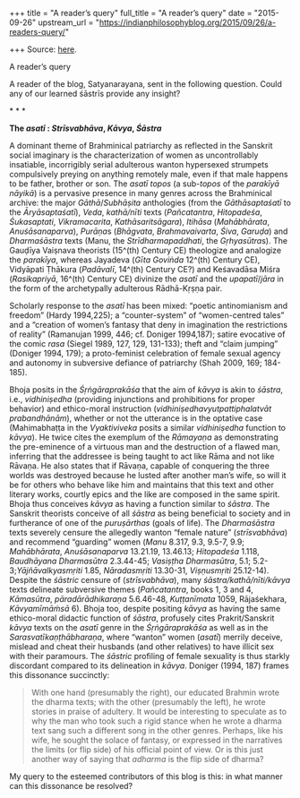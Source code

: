 +++
title = "A reader’s query"
full_title = "A reader’s query"
date = "2015-09-26"
upstream_url = "https://indianphilosophyblog.org/2015/09/26/a-readers-query/"

+++
Source: [here](https://indianphilosophyblog.org/2015/09/26/a-readers-query/).

A reader’s query

A reader of the blog, Satyanarayana, sent in the following question.
Could any of our learned śāstrīs provide any insight?

\* \* \*

**The *asatī* : *Strīsvabhāva*, *Kāvya*, *Śāstra***

A dominant theme of Brahminical patriarchy as reflected in the Sanskrit
social imaginary is the characterization of women as uncontrollably
insatiable, incorrigibly serial adulterous wanton hypersexed strumpets
compulsively preying on anything remotely male, even if that male
happens to be father, brother or son. The *asatī* *topos* (a sub-*topos*
of the *parakīyā nāyikā*) is a pervasive presence in many genres across
the Brahminical archive: the major *Gāthā*/*Subhāṣita* anthologies (from
the *Gāthāsaptaśatī* to the *Āryāsaptaśatī*), *Veda*, *kathā/nīti* texts
(*Pañcatantra*, *Hitopadeśa*, *Śukasaptati*, *Vikramacarita*,
*Kathāsaritsāgara*), *Itihāsa* (*Mahābhārata*, *Anuśāsanaparva*),
*Purāṇa*s (*Bhāgvata*, *Brahmavaivarta*, *Śiva*, *Garuḍa*) and
*Dharmaśāstra* texts (Manu, the *Strīdharmapaddhati*, the
*Gṛhyasūtra*s). The Gauḍīya Vaiṣnava theorists (15^(th) Century CE)
theologize and analogize the *parakīya*, whereas Jayadeva (*Gīta
Goviṅda* 12^(th) Century CE), Vidyāpati Ṭhākura (*Padāvalī*, 14^(th)
Century CE?) and Keśavadāsa Miśra (*Rasikapriyā*, 16^(th) Century CE)
divinize the *asatī* and the *upapatī*/*jāra* in the form of the
archetypally adulterous Rādhā-Kṛṣṇa pair.

Scholarly response to the *asatī* has been mixed: “poetic antinomianism
and freedom” (Hardy 1994,225); a “counter-system” of “women-centred
tales” and a “creation of women’s fantasy that deny in imagination the
restrictions of reality” (Ramanujan 1999, 446; cf. Doniger 1994,187);
satire evocative of the comic *rasa* (Siegel 1989, 127, 129, 131-133);
theft and “claim jumping” (Doniger 1994, 179); a proto-feminist
celebration of female sexual agency and autonomy in subversive defiance
of patriarchy (Shah 2009, 169; 184-185).

Bhoja posits in the *Śṛṅgāraprakāśa* that the aim of *kāvya* is akin to
*śāstra*, i.e., *vidhiniṣedha* (providing injunctions and prohibitions
for proper behavior) and ethico-moral instruction
(*vidhiniṣedhavyutpattiphalatvāt prabandhānām*), whether or not the
utterance is in the optative case (Mahimabhaṭṭa in the *Vyaktiviveka*
posits a similar *vidhiniṣedha* function to *kāvya*). He twice cites the
exemplum of the *Rāmayaṇa* as demonstrating the pre-eminence of a
virtuous man and the destruction of a flawed man, inferring that the
addressee is being taught to act like Rāma and not like Rāvaṇa. He also
states that if Rāvaṇa, capable of conquering the three worlds was
destroyed because he lusted after another man’s wife, so will it be for
others who behave like him and maintains that this text and other
literary works, courtly epics and the like are composed in the same
spirit. Bhoja thus conceives *kāvya* as having a function similar to
*śāstra*. The Sanskrit theorists conceive of all *śāstra* as being
beneficial to society and in furtherance of one of the *puruṣārthas*
(goals of life). The *Dharmaśāstra* texts severely censure the allegedly
wanton “female nature” (*strīsvabhāva*) and recommend “guarding” women
(*Manu* 8.317, 9.3, 9.5-7, 9.9; *Mahābhārata*, *Anuśāsanaparva*
13.21.19, 13.46.13; *Hitopadeśa* 1.118, *Baudhāyana Dharmasūtra*
2.3.44-45; *Vasiṣṭha Dharmasūtra*, 5.1; 5.2-3;*Yājñāvalkyasmṛiti* 1.85,
*Nāradasmṛiti* 13.30-31, *Viṣṇusmṛiti* 25.12-14). Despite the *śāstric*
censure of (*strīsvabhāva*), many *śāstra/kathā/nīti/kāvya* texts
delineate subversive themes (*Pañcatantra*, books 1, 3 and 4,
*Kāmasūtra*, *pāradārādhikaraṇa* 5.6.46-48, *Kuṭṭanīmata* 1059,
Rājaśekhara, *Kāvyamīmāṁsā* 6). Bhoja too, despite positing *kāvya* as
having the same ethico-moral didactic function of *śāstra*, profusely
cites Prakrit/Sanskrit *kāvya* texts on the *asatī* genre in the
*Śṛṅgāraprakāśa* as well as in the *Sarasvatīkaṇṭhābharaṇa*, where
“wanton” women (*asatī*) merrily deceive, mislead and cheat their
husbands (and other relatives) to have illicit sex with their paramours.
The *śāstric* profiling of female sexuality is thus starkly discordant
compared to its delineation in *kāvya*. Doniger (1994, 187) frames this
dissonance succinctly:

> With one hand (presumably the right), our educated Brahmin wrote the
> dharma texts; with the other (presumably the left), he wrote stories
> in praise of adultery. It would be interesting to speculate as to why
> the man who took such a rigid stance when he wrote a dharma text sang
> such a different song in the other genres. Perhaps, like his wife, he
> sought the solace of fantasy, or expressed in the narratives the
> limits (or flip side) of his official point of view. Or is this just
> another way of saying that *adharma* is the flip side of dharma?

My query to the esteemed contributors of this blog is this: in what
manner can this dissonance be resolved?


